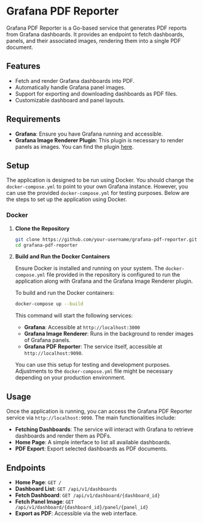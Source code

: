 
# Grafana PDF Reporter

Grafana PDF Reporter is a Go-based service that generates PDF reports from Grafana dashboards. It provides an endpoint to fetch dashboards, panels, and their associated images, rendering them into a single PDF document.

## Features

- Fetch and render Grafana dashboards into PDF.
- Automatically handle Grafana panel images.
- Support for exporting and downloading dashboards as PDF files.
- Customizable dashboard and panel layouts.

## Requirements

- **Grafana**: Ensure you have Grafana running and accessible.
- **Grafana Image Renderer Plugin**: This plugin is necessary to render panels as images. You can find the plugin [here](https://grafana.com/grafana/plugins/grafana-image-renderer).

## Setup

The application is designed to be run using Docker. You should change the `docker-compose.yml` to point to your own Grafana instance. However, you can use the provided `docker-compose.yml` for testing purposes. Below are the steps to set up the application using Docker.

### Docker

1. **Clone the Repository**

   ```bash
   git clone https://github.com/your-username/grafana-pdf-reporter.git
   cd grafana-pdf-reporter
   ```

2. **Build and Run the Docker Containers**

   Ensure Docker is installed and running on your system. The `docker-compose.yml` file provided in the repository is configured to run the application along with Grafana and the Grafana Image Renderer plugin.

   To build and run the Docker containers:

   ```bash
   docker-compose up --build
   ```

   This command will start the following services:

   - **Grafana**: Accessible at `http://localhost:3000`
   - **Grafana Image Renderer**: Runs in the background to render images of Grafana panels.
   - **Grafana PDF Reporter**: The service itself, accessible at `http://localhost:9090`.

   You can use this setup for testing and development purposes. Adjustments to the `docker-compose.yml` file might be necessary depending on your production environment.

## Usage

Once the application is running, you can access the Grafana PDF Reporter service via `http://localhost:9090`. The main functionalities include:

- **Fetching Dashboards**: The service will interact with Grafana to retrieve dashboards and render them as PDFs.
- **Home Page**: A simple interface to list all available dashboards.
- **PDF Export**: Export selected dashboards as PDF documents.

## Endpoints

- **Home Page**: `GET /`
- **Dashboard List**: `GET /api/v1/dashboards`
- **Fetch Dashboard**: `GET /api/v1/dashboard/{dashboard_id}`
- **Fetch Panel Image**: `GET /api/v1/dashboard/{dashboard_id}/panel/{panel_id}`
- **Export as PDF**: Accessible via the web interface.
